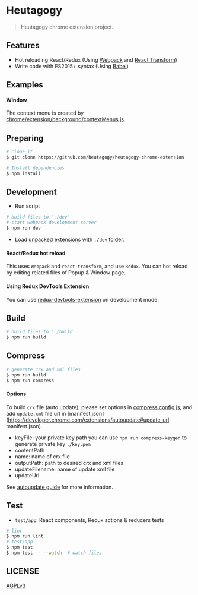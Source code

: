 # Heutagogy

> Heutagogy  chrome extension project.

## Features

 - Hot reloading React/Redux (Using [Webpack](https://github.com/webpack/webpack) and [React Transform](https://github.com/gaearon/react-transform))
 - Write code with ES2015+ syntax (Using [Babel](https://github.com/babel/babel))

## Examples

#### Window

The context menu is created by [chrome/extension/background/contextMenus.js](chrome/extension/background/contextMenus.js).

## Preparing

```bash
# clone it
$ git clone https://github.com/heutagogy/heutagogy-chrome-extension

# Install dependencies
$ npm install
```

## Development

* Run script
```bash
# build files to './dev'
# start webpack development server
$ npm run dev
```
* [Load unpacked extensions](https://developer.chrome.com/extensions/getstarted#unpacked) with `./dev` folder.

#### React/Redux hot reload

This uses `Webpack` and `react-transform`, and use `Redux`. You can hot reload by editing related files of Popup & Window page.

#### Using Redux DevTools Extension

You can use [redux-devtools-extension](https://github.com/zalmoxisus/redux-devtools-extension) on development mode.

## Build

```bash
# build files to './build'
$ npm run build
```

## Compress

```bash
# generate crx and xml files
$ npm run build
$ npm run compress
```

#### Options

To build `crx` file (auto update), please set options in [compress.config.js](https://github.com/heutagogy/heutagogy-chrome-extension/blob/master/webpack/compress.config.js), and add `update.xml` file url in [manifest.json](https://developer.chrome.com/extensions/autoupdate#update_url manifest.json).

* keyFile: your private key path
  you can use `npm run compress-keygen` to generate private key `./key.pem`
* contentPath
* name: name of crx file
* outputPath: path to desired crx and xml files
* updateFilename: name of update xml file
* updateUrl

See [autoupdate guide](https://developer.chrome.com/extensions/autoupdate) for more information.

## Test

* `test/app`: React components, Redux actions & reducers tests

```bash
# lint
$ npm run lint
# test/app
$ npm test
$ npm test -- --watch  # watch files
```

## LICENSE

[AGPLv3](LICENSE)

